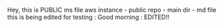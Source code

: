 Hey, this is PUBLIC ms file
aws instance - public repo - main dir - md file
this is being edited for testing : Good morning : EDITED!!
